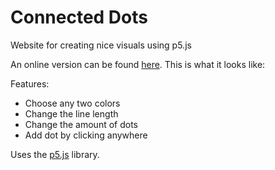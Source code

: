 # Connected Dots
Website for creating nice visuals using p5.js 

An online version can be found [here](https://editor.p5js.org/Woutuuur/full/MA1PTEHOg).
This is what it looks like:
[](ex2.gif)

Features:
- Choose any two colors
- Change the line length
- Change the amount of dots
- Add dot by clicking anywhere

Uses the [p5.js](https://p5js.org/) library. 
